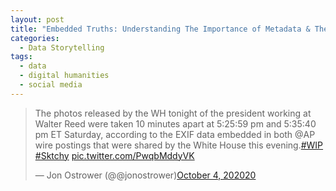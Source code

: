 ```yaml
---
layout: post
title: "Embedded Truths: Understanding The Importance of Metadata & The Stories They Tell"
categories:
  - Data Storytelling
tags:
  - data
  - digital humanities
  - social media 
---
```


<blockquote class="twitter-tweet" data-lang="en"><p lang="en" dir="ltr">The photos released by the WH tonight of the president working at Walter Reed were taken 10 minutes apart at 5:25:59 pm and 5:35:40 pm ET Saturday, according to the EXIF data embedded in both @AP wire postings that were shared by the White House this evening.<a href="https://twitter.com/hashtag/WIP?src=hash">#WIP</a> <a href="https://twitter.com/hashtag/Sktchy?src=hash">#Sktchy</a> <a href="https://t.co/PwqbMddyVK">pic.twitter.com/PwqbMddyVK</a></p>&mdash; Jon Ostrower (@@jonostrower)<a href="https://twitter.com/jonostrower/status/1312616578773446656/photo/1">October 4, 202020</a></blockquote>
<script async src="//platform.twitter.com/widgets.js" charset="utf-8"></script>

